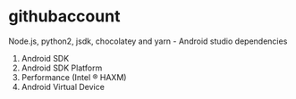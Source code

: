 # githubaccount

Node.js, python2, jsdk, chocolatey and yarn
    - Android studio dependencies 
  1. Android SDK
  2. Android SDK Platform
  3. Performance (Intel ® HAXM)
  4. Android Virtual Device
